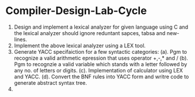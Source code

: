 # Compiler-Design-Lab-Cycle

1. Design and implement a lexical analyzer for given language using C and the lexical analyzer should ignore reduntant sapces, tabsa and new-lines.
2. Implement the above lexical analyzer using a LEX tool.
3. Generate YACC specifaiction for a few syntactic categories:
  (a). Pgm to recognize a valid arithmetic epression that uses operator +,-,* and /
  (b). Pgm to recognzie a valid variable which stands with a letter followed by any no. of letters or digits.
  (c). Implementation of calculator using LEX and YACC.
  (d). Convert the BNF rules into YACC form and writre code to generate abstract syntax tree.
4.
